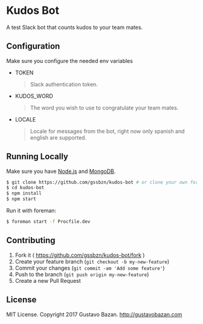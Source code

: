 # Kudos Bot

A test Slack bot that counts kudos to your team mates.

## Configuration

Make sure you configure the needed env variables
- TOKEN
  > Slack authentication token.

- KUDOS_WORD
  > The word you wish to use to congratulate your team mates.

- LOCALE
  > Locale for messages from the bot, right now only spanish and english are supported.

## Running Locally

Make sure you have [Node.js](http://nodejs.org/) and [MongoDB](https://www.mongodb.org/).

```sh
$ git clone https://github.com/gssbzn/kudos-bot # or clone your own fork
$ cd kudos-bot
$ npm install
$ npm start
```

Run it with foreman:

```sh
$ foreman start -f Procfile.dev
```

## Contributing

1. Fork it ( https://github.com/gssbzn/kudos-bot/fork )
2. Create your feature branch (`git checkout -b my-new-feature`)
3. Commit your changes (`git commit -am 'Add some feature'`)
4. Push to the branch (`git push origin my-new-feature`)
5. Create a new Pull Request

## License

MIT License. Copyright 2017 Gustavo Bazan. http://gustavobazan.com
